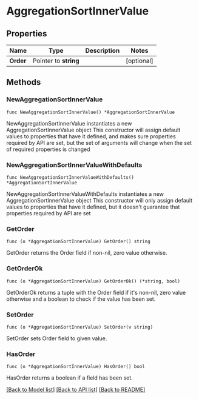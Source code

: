 # AggregationSortInnerValue

## Properties

Name | Type | Description | Notes
------------ | ------------- | ------------- | -------------
**Order** | Pointer to **string** |  | [optional] 

## Methods

### NewAggregationSortInnerValue

`func NewAggregationSortInnerValue() *AggregationSortInnerValue`

NewAggregationSortInnerValue instantiates a new AggregationSortInnerValue object
This constructor will assign default values to properties that have it defined,
and makes sure properties required by API are set, but the set of arguments
will change when the set of required properties is changed

### NewAggregationSortInnerValueWithDefaults

`func NewAggregationSortInnerValueWithDefaults() *AggregationSortInnerValue`

NewAggregationSortInnerValueWithDefaults instantiates a new AggregationSortInnerValue object
This constructor will only assign default values to properties that have it defined,
but it doesn't guarantee that properties required by API are set

### GetOrder

`func (o *AggregationSortInnerValue) GetOrder() string`

GetOrder returns the Order field if non-nil, zero value otherwise.

### GetOrderOk

`func (o *AggregationSortInnerValue) GetOrderOk() (*string, bool)`

GetOrderOk returns a tuple with the Order field if it's non-nil, zero value otherwise
and a boolean to check if the value has been set.

### SetOrder

`func (o *AggregationSortInnerValue) SetOrder(v string)`

SetOrder sets Order field to given value.

### HasOrder

`func (o *AggregationSortInnerValue) HasOrder() bool`

HasOrder returns a boolean if a field has been set.


[[Back to Model list]](../README.md#documentation-for-models) [[Back to API list]](../README.md#documentation-for-api-endpoints) [[Back to README]](../README.md)


